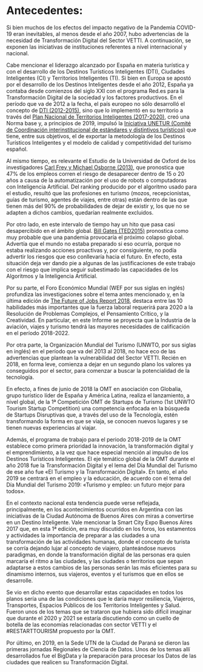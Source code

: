 
# Antecedentes:

Si bien muchos de los efectos del impacto negativo de la Pandemia COVID-19 eran
inevitables, al menos desde el año 2007, hubo advertencias de la necesidad de
Transformación Digital del Sector VETTI. A continuación, se exponen las
iniciativas de instituciones referentes a nivel internacional y nacional.

Cabe mencionar el liderazgo alcanzado por España en materia turística y con el
desarrollo de los Destinos Turísticos Inteligentes (DTI), Ciudades Inteligentes
(CI) y Territorios Inteligentes (TI). Si bien en Europa se apostó por el
desarrollo de los Destinos Inteligentes desde el año 2012, España ya contaba
desde comienzos del siglo XXI con el programa Red.es para la Transformación
Digital de la sociedad y los factores productivos. En el período que va de 2012
a la fecha, el país europeo no sólo desarrolló el concepto de [DTI (2012-2015)](https://www.segittur.es/wp-content/uploads/2019/11/Libro-Blanco-Destinos-Tursticos-Inteligentes.pdf),
sino que lo implementó en su territorio a través del [Plan Nacional de
Territorios Inteligentes (2017-2020)](http://www.prodetur.es/prodetur/AlfrescoFileTransferServlet?action=download&ref=6f24f87e-5505-4be4-96d5-59a9aba0bf92 ), creó una Norma base y, a principios de
2019, impulsó la [Iniciativa UNETUR (Comité de Coordinación interinstitucional de
estándares y distintivos turísticos)](https://www.une.org/salainformaciondocumentos/NP%20UNETUR%20mar-19.pdf) que tiene, entre sus objetivos, el de
exportar la metodología de los Destinos Turísticos Inteligentes y el modelo de
calidad y competitividad del turismo español. 

Al mismo tiempo, es relevante el Estudio de la Universidad de Oxford de los
investigadores [Carl Frey y Michael Osborne (2013)](https://www.oxfordmartin.ox.ac.uk/downloads/academic/The_Future_of_Employment.pdf), que pronostica que 47% de los
empleos corren el riesgo de desaparecer dentro de 15 o 20 años a causa de la
automatización por el uso de robots o computadoras con Inteligencia Artificial.
Del ranking producido por el algoritmo usado para el estudio, resultó que las
profesiones en turismo (mozos, recepcionistas, guías de turismo, agentes de
viajes, entre otras) están dentro de las que tienen más del 90% de
probabilidades de dejar de existir y, los que no se adapten a dichos cambios,
quedarían realmente excluidos.

Por otro lado, en este intervalo de tiempo hay un hito que pasa casi desapercibido en el ámbito
global. [Bill Gates (TED2015)](https://www.ted.com/talks/bill_gates_the_next_outbreak_we_re_not_ready?language=es) pronostica como muy probable que una pandemia
provocaría el próximo colapso global. Advertía que el mundo no estaba preparado
si eso ocurría, porque no estaba realizando acciones proactivas y, por
consiguiente, no podía advertir los riesgos que eso conllevaría hacia el futuro.
En efecto, esta situación deja ver dando pie a algunas de las justificaciones de
este trabajo con el riesgo que implica seguir subestimado las capacidades de los
Algoritmos y la Inteligencia Artificial.

Por su parte, el Foro Económico Mundial (WEF por sus siglas en inglés) profundiza
las investigaciones sobre el tema antes mencionado y, en la última edición de
[The Future of Jobs Report 2018](http://www3.weforum.org/docs/WEF_Future_of_Jobs_2018.pdf), destaca entre las 10 habilidades más importantes que
la fuerza laboral requerirá para 2020 a la Resolución de Problemas Complejos, el
Pensamiento Crítico, y la Creatividad. En particular, en este Informe se
proyecta que la Industria de la aviación, viajes y turismo tendrá las mayores
necesidades de calificación en el período 2018-2022.

Por otra parte, la Organización Mundial del Turismo (UNWTO, por sus siglas en inglés) en el período que va
del 2013 al 2018, no hace eco de las advertencias que plantean la vulnerabilidad
del Sector VETTI. Recién en 2018, en forma leve, comienza a dejar en un segundo
plano los valores ya conseguidos por el sector, para comenzar a buscar la
potencialidad de la tecnología.

En efecto, a fines de junio de 2018 la OMT en asociación con Globalia, grupo
turístico líder de España y América Latina, realiza el lanzamiento, a nivel
global, de la 1ª Competición OMT de Startups de Turismo (1st UNWTO Tourism
Startup Competition) una competencia enfocada en la búsqueda de Startups
Disruptivas que, a través del uso de la Tecnología, estén transformando la forma
en que se viaja, se conocen nuevos lugares y se tienen nuevas experiencias al
viajar.

Además, el programa de trabajo para el periodo 2018-2019 de la OMT establece
como primera prioridad la innovación, la transformación digital y el
emprendimiento, a la vez que hace especial mención al impulso de los Destinos
Turísticos Inteligentes. El eje temático global de la OMT durante el año 2018
fue la Transformación Digital y el lema del Día Mundial del Turismo de ese año
fue «El Turismo y la Transformación Digital». En tanto, el año 2019 se centrará
en el empleo y la educación, de acuerdo con el tema del Día Mundial del Turismo
2019: «Turismo y empleo: un futuro mejor para todos».

En el contexto nacional esta tendencia puede verse reflejada, principalmente, en
los acontecimientos ocurridos en Argentina con las iniciativas de la Ciudad
Autónoma de Buenos Aires con miras a convertirse en un Destino Inteligente. Vale
mencionar la Smart City Expo Buenos Aires 2017 que, en esta 1ª edición, era muy
discutido en los foros, los estamentos y actividades la importancia de preparar
a las ciudades a una transformación de las actividades humanas, donde el
concepto de turista se corría dejando lujar al concepto de viajero, planteándose
nuevos paradigmas, en donde la transformación digital de las personas era quien
marcaría el ritmo a las ciudades, y las ciudades o territorios que sepan
adaptarse a estos cambios de las personas serán las más eficientes para su
dinamismo internos, sus viajeros, eventos y el turismos que en ellos se
desarrolle.

Se vio en dicho evento que desarrollar estas capacidades en todos los planos
sería una de las condiciones que le daría mayor resiliencia, Viajeros,
Transportes, Espacios Públicos de los Territorios Inteligentes y Salud. Fueron
unos de los temas que se trataron que hubiera sido difícil imaginar que durante
el 2020 y 2021 se estaría discutiendo como un cuello de botella de las economías
relacionadas con sector VETTI y el \#RESTARTTOURISM propuesto por la OMT.

Por último, en 2019, en la Sede UTN de la Ciudad de Paraná se dieron las
primeras jornadas Regionales de Ciencia de Datos. Unos de los temas allí
desarrollados fue el BigData y la preparación para procesar los Datos de las
ciudades que realicen su Transformación Digital.
